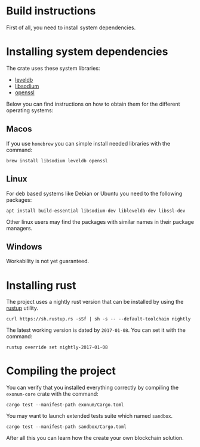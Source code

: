 # Build instructions
First of all, you need to install system dependencies.

# Installing system dependencies
The crate uses these system libraries:
* [leveldb](https://github.com/google/leveldb)
* [libsodium](https://download.libsodium.org/doc/)
* [openssl](https://www.openssl.org)

Below you can find instructions on how to obtain them for the different operating systems:

## Macos 
If you use `homebrew` you can simple install needed libraries with the command:
```shell
brew install libsodium leveldb openssl
```

## Linux
For deb based systems like Debian or Ubuntu you need to the following packages:
```shell
apt install build-essential libsodium-dev libleveldb-dev libssl-dev
```
Other linux users may find the packages with similar names in their package managers.

## Windows
Workability is not yet guaranteed.

# Installing rust
The project uses a nightly rust version that can be installed by using the [rustup](https://www.rustup.rs) utility.

```shell
curl https://sh.rustup.rs -sSf | sh -s -- --default-toolchain nightly
```

The latest working version is dated by `2017-01-08`. You can set it with the command:
```shell
rustup override set nightly-2017-01-08
```

# Compiling the project 
You can verify that you installed everything correctly by compiling the `exonum-core` crate with the command:
```shell
cargo test --manifest-path exonum/Cargo.toml
```
You may want to launch extended tests suite which named `sandbox`.
```shell
cargo test --manifest-path sandbox/Cargo.toml
```

After all this you can learn how the create your own blockchain solution.
